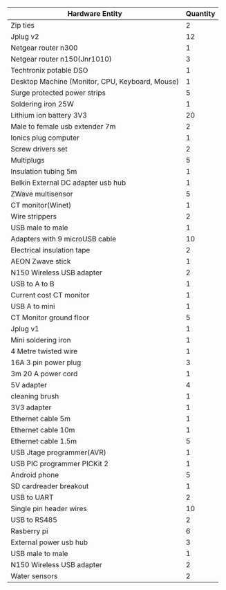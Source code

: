 |Hardware Entity|Quantity|
|----------------|--------|
|Zip ties|2|
|Jplug v2|12|
|Netgear router n300|1|
|Netgear router n150(Jnr1010)|3|
|Techtronix potable DSO|1|
|Desktop Machine (Monitor, CPU, Keyboard, Mouse)|1|
|Surge protected power strips|5|
|Soldering iron 25W|1|
|Lithium ion battery 3V3|20|
|Male to female usb extender 7m|2|
|Ionics plug computer|1|
|Screw drivers set|2|
|Multiplugs|5|
|Insulation tubing 5m|1|
|Belkin External DC adapter usb hub|1|
|ZWave multisensor|5|
|CT monitor(Winet)|1|
|Wire strippers|2|
|USB male to male|1|
|Adapters with 9  microUSB cable|10|
|Electrical insulation tape|2|
|AEON Zwave stick|1|
|N150 Wireless USB adapter|2|
|USB to A to B|1|
|Current  cost CT monitor|1|
|USB A to mini|1|
|CT Monitor ground floor|5|
|Jplug v1|1|
|Mini soldering iron|1|
|4 Metre twisted wire|1|
|16A 3 pin power plug|3|
|3m 20 A power cord|1|
|5V adapter |4|
|cleaning brush|1|
|3V3 adapter|1|
|Ethernet cable 5m|1|
|Ethernet cable 10m|1|
|Ethernet cable 1.5m|5|
|USB Jtage programmer(AVR)|1|
|USB PIC programmer PICKit 2|1|
|Android phone|5|
|SD cardreader breakout|1|
|USB to UART|2|
|Single pin header wires|10|
|USB to RS485 |2|
|Rasberry pi|6|
|External power usb hub|3|
|USB male to male|1|
|N150 Wireless USB adapter|2|
|Water sensors|2|
